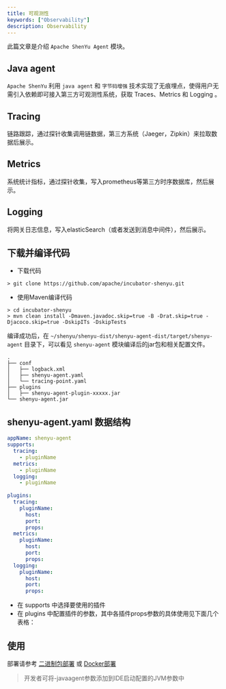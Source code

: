 ```yaml
---
title: 可观测性
keywords: ["Observability"]
description: Observability
---
```


此篇文章是介绍 `Apache ShenYu Agent` 模块。

## Java agent

`Apache ShenYu` 利用 `java agent` 和 `字节码增强` 技术实现了无痕埋点，使得用户无需引入依赖即可接入第三方可观测性系统，获取 Traces、Metrics 和 Logging 。

## Tracing

链路跟踪，通过探针收集调用链数据，第三方系统（Jaeger，Zipkin）来拉取数据后展示。

## Metrics

系统统计指标，通过探针收集，写入prometheus等第三方时序数据库，然后展示。

## Logging

将网关日志信息，写入elasticSearch（或者发送到消息中间件），然后展示。

## 下载并编译代码

- 下载代码

```shell
> git clone https://github.com/apache/incubator-shenyu.git
```

- 使用Maven编译代码

```shell
> cd incubator-shenyu
> mvn clean install -Dmaven.javadoc.skip=true -B -Drat.skip=true -Djacoco.skip=true -DskipITs -DskipTests
```

编译成功后，在 `~/shenyu/shenyu-dist/shenyu-agent-dist/target/shenyu-agent` 目录下，可以看见 `shenyu-agent` 模块编译后的jar包和相关配置文件。

```text
.
├── conf
│   ├── logback.xml
│   ├── shenyu-agent.yaml
│   └── tracing-point.yaml
├── plugins
│   ├── shenyu-agent-plugin-xxxxx.jar
└── shenyu-agent.jar
```

## shenyu-agent.yaml 数据结构

```yaml
appName: shenyu-agent
supports:
  tracing:
    - pluginName
  metrics:
    - pluginName
  logging:
    - pluginName
  
plugins:
  tracing:
    pluginName:
      host: 
      port:
      props:
  metrics:
    pluginName:
      host: 
      port:
      props:
  logging:
    pluginName:
      host: 
      port:
      props:
```

- 在 supports 中选择要使用的插件
- 在 plugins 中配置插件的参数，其中各插件props参数的具体使用见下面几个表格：


## 使用

部署请参考 [二进制包部署](../../deployment/deployment-package.md#启动-shenyu-bootstrap-的同时启动-shenyu-agent) 或 [Docker部署](../../deployment/deployment-docker.md#启动-shenyu-bootstrap-的同时启动-shenyu-agent)

> 开发者可将-javaagent参数添加到IDE启动配置的JVM参数中

